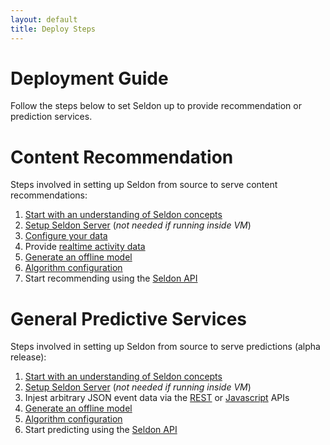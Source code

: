 ```yaml
---
layout: default
title: Deploy Steps
---
```


# Deployment Guide
Follow the steps below to set Seldon up to provide recommendation or prediction services.

# Content Recommendation

Steps involved in setting up Seldon from source to serve content recommendations:

 1. [Start with an understanding of Seldon concepts](/concepts.html)
 1. [Setup Seldon Server](/seldon-server-setup.html) (*not needed if running inside VM*)
 1. [Configure your data](/item-recommendation-data.html)
 1. Provide [realtime activity data](/realtime-activity-data.html) 
 1. [Generate an offline model](/offline-models.html)
 1. [Algorithm configuration](/runtime-recommendation.html)
 1. Start recommending using the [Seldon API](api.html)

# General Predictive Services

Steps involved in setting up Seldon from source to serve predictions (alpha release):

 1. [Start with an understanding of Seldon concepts](/concepts.html)
 1. [Setup Seldon Server](/seldon-server-setup.html) (*not needed if running inside VM*)
 1. Injest arbitrary JSON event data via the [REST](api-oauth.html#events) or [Javascript](api-javascript.html) APIs
 1. [Generate an offline model](offline-prediction-models.html)
 1. [Algorithm configuration](/runtime-prediction.html)
 1. Start predicting using the [Seldon API](api.html)

